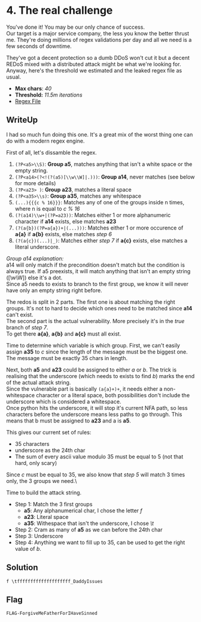 # 4. The real challenge

You've done it! You may be our only chance of success. \
Our target is a major service company, the less you know the better thrust me. They're doing millions of regex validations per day and all we need is a few seconds of downtime.

They've got a decent protection so a dumb DDoS won't cut it but a decent REDoS mixed with a distributed attack might be what we're looking for. \
Anyway, here's the threshold we estimated and the leaked regex file as usual.

- **Max chars**: *40*
- **Threshold:** *11.5m iterations*
- [Regex File](https://github.com/UnitedCTF/UnitedCTF-2021/new/redos-oli/challenges/programming/redos/src/challenge4.py)

## WriteUp

I had so much fun doing this one. It's a great mix of the worst thing one can do with a modern regex engine.

First of all, let's dissamble the regex.

1. `(?P<a5>\\S)`: **Group a5**, matches anything that isn't a white space or the empty string.
2. `(?P<a14>(?<!(?(a5)[\\w\\W]|.)))`: **Group a14**, never matches (see below for more details)
3. `(?P<a23> )`: **Group a23**, matches a literal space
4. `(?P<a35>\\s)`: **Group a35**, matches any whitespace
5. `(...){{{c % 16}}}`: Matches any of one of the groups inside n times, where n is equal to *c % 16*
6. `(?(a14)\\w+|(?P=a23))`: Matches either 1 or more alphanumeric character if **a14** exists, else matches **a23**
7. `(?(a{b})(?P=a{a})+|(...)))`: Matches either 1 or more occurence of **a{a}** if **a{b}** exists, else matches *step 6*
8. `(?(a{c})(...)|_)`: Matches either *step 7* if **a{c}** exists, else matches a literal underscore.

*Group a14 explanation:*\
a14 will only match if the precondition doesn't match but the condition is always true. If a5 preexists, it will match anything that isn't an empty string ([\w\W]) else it's a dot.\
Since a5 needs to exists to branch to the first group, we know it will never have only an empty string right before.

The redos is split in 2 parts. The first one is about matching the right groups. It's not to hard to decide which ones need to be matched since **a14** can't exist.\
The second part is the actual vulnerability. More precisely it's in the *true* branch of *step 7*.\
To get there **a{a}**, **a{b}** and **a{c}** must all exist.

Time to determine which variable is which group. First, we can't easily assign **a35** to *c* since the length of the message must be the biggest one. The message must be exactly 35 chars in length.

Next, both **a5** and **a23** could be assigned to either *a* or *b*. The trick is realising that the underscore (which needs to exists to find *b*) marks the end of the actual attack string.\
Since the vulnerable part is basically `(a{a}+)+`, it needs either a non-whitespace character or a literal space, both possibilities don't include the underscore which is considered a whitespace.\
Once python hits the underscore, it will stop it's current NFA path, so less characters before the underscore means less paths to go through. This means that b must be assigned to **a23** and a is **a5**.

This gives our current set of rules:
- 35 characters
- underscore as the 24th char 
- The sum of every ascii value modulo 35 must be equal to 5 (not that hard, only scary)

Since *c* must be equal to 35, we also know that *step 5* will match 3 times only, the 3 groups we need.\

Time to build the attack string.

- Step 1: Match the 3 first groups
  - **a5**: Any alphanumerical char, I chose the letter *f*
  - **a23**: Literal space
  - **a35**: Withespace that isn't the underscore, I chose *\t*
- Step 2: Cram as many of **a5** as we can before the 24th char
- Step 3: Underscore
- Step 4: Anything we want to fill up to 35, can be used to get the right value of *b*.

## Solution
`f \tffffffffffffffffffff_DaddyIssues`

## Flag
`FLAG-ForgiveMeFatherForIHaveSinned`
